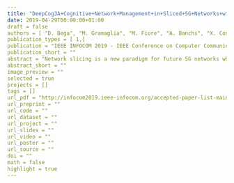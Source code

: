 ```yaml
---
title: "DeepCog3A+Cognitive+Network+Management+in+Sliced+5G+Networks+with+Deep+Learning"
date: 2019-04-29T00:00:00+01:00
draft = false
authors = [ "D. Bega", "M. Gramaglia", "M. Fiore", "A. Banchs", "X. Costa-Perez",]
publication_types = [ 1,]
publication = "IEEE INFOCOM 2019 - IEEE Conference on Computer Communications"
publication_short = ""
abstract = "Network slicing is a new paradigm for future 5G networks where the network infrastructure is divided into slices devoted to different services and customized to their needs. With this paradigm, it is essential to allocate to each slice the needed resources, which requires the ability to forecast their respective demands. To this end, we present DeepCog, a novel data analytics tool for the cognitive management of resources in 5G systems. DeepCog forecasts the capacity needed to accommodate future traffic demands within individual network slices while accounting for the operator's desired balance between resource overprovisioning (i.e., allocating resources exceeding the demand) and service request violations (i.e., allocating less resources than required). To achieve its objective, DeepCog hinges on a deep learning architecture that is explicitly designed for capacity forecasting. Comparative evaluations with real-world measurement data prove that DeepCog's tight integration of machine learning into resource orchestration allows for substantial (50% or above) reduction of operating expenses with respect to resource allocation solutions based on state-of-the-art mobile traffic predictors. Moreover, we leverage DeepCog to carry out an extensive first analysis of the trade-off between capacity overdimensioning and unserviced demands in adaptive, sliced networks and in presence of real-world traffic."
abstract_short = ""
image_preview = ""
selected = true
projects = []
tags = []
url_pdf = "http://infocom2019.ieee-infocom.org/accepted-paper-list-main-conference"
url_preprint = ""
url_code = ""
url_dataset = ""
url_project = ""
url_slides = ""
url_video = ""
url_poster = ""
url_source = ""
doi = ""
math = false
highlight = true
---
```


